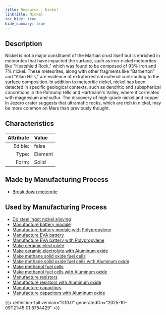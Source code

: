```yaml
---
title: Resource - Nickel
linkTitle: Nickel
toc_hide: true
hide_summary: true
---
```

<!-- This is generated by the MarsSim HelpGenertor, do not edit. -->

## Description
&#10;&#9; Nickel is not a major constituent of the Martian crust itself but is enriched in meteorites that have &#10;&#9; impacted the surface, such as iron-nickel meteorites like &quot;Heatshield Rock,&quot; which was found to be &#10;&#9; composed of 93% iron and 7% nickel.&#10; &#10;&#9; These meteorites, along with other fragments like &quot;Barberton&quot; and &quot;Allan Hills,&quot; are evidence of &#10; &#9; extraterrestrial material contributing to the surface composition.&#10;&#10;&#9; In addition to meteoritic nickel, nickel has been detected in specific geological contexts, such as &#10;&#9; dendritic and subspherical concretions in the Pahrump Hills and Hartmann&#39;s Valley, where it correlates &#10;&#9; with magnesium and sulfur.&#10; &#10; &#9; The discovery of high-grade nickel and copper in Jezero crater suggests that ultramafic rocks, which &#10; &#9; are rich in nickel, may be more common on Mars than previously thought.&#10;&#9;

## Characteristics

| Attribute      | Value |
|--------:|:------|
|Edible:|false|
|Type:|Element|
|Form:|Solid|
 
## Made by Manufacturing Process

- [Break down meteorite](/docs/definitions/process/break-down-meteorite)

## Used by Manufacturing Process

- [Do steel ingot nickel alloying](/docs/definitions/process/do-steel-ingot-nickel-alloying)
- [Manufacture battery module](/docs/definitions/process/manufacture-battery-module)
- [Manufacture battery module with Polypropylene](/docs/definitions/process/manufacture-battery-module-with-polypropylene)
- [Manufacture EVA battery](/docs/definitions/process/manufacture-eva-battery)
- [Manufacture EVA battery with Polypropylene](/docs/definitions/process/manufacture-eva-battery-with-polypropylene)
- [Make ceramic electrolyte](/docs/definitions/process/make-ceramic-electrolyte)
- [Make ceramic electrolyte with Aluminum oxide](/docs/definitions/process/make-ceramic-electrolyte-with-aluminum-oxide)
- [Make methane solid oxide fuel cells](/docs/definitions/process/make-methane-solid-oxide-fuel-cells)
- [Make methane solid oxide fuel cells with Aluminum oxide](/docs/definitions/process/make-methane-solid-oxide-fuel-cells-with-aluminum-oxide)
- [Make methanol fuel cells](/docs/definitions/process/make-methanol-fuel-cells)
- [Make methanol fuel cells with Aluminum oxide](/docs/definitions/process/make-methanol-fuel-cells-with-aluminum-oxide)
- [Manufacture resistors](/docs/definitions/process/manufacture-resistors)
- [Manufacture resistors with Aluminum oxide](/docs/definitions/process/manufacture-resistors-with-aluminum-oxide)
- [Manufacture capacitors](/docs/definitions/process/manufacture-capacitors)
- [Manufacture capacitors with Aluminum oxide](/docs/definitions/process/manufacture-capacitors-with-aluminum-oxide)


    


{{< definition-tail version="3.10.0" generatedOn="2025-10-09T21:45:01.8754429" >}}


